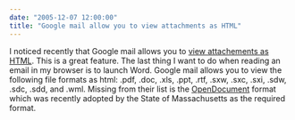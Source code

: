 ```yaml
---
date: "2005-12-07 12:00:00"
title: "Google mail allow you to view attachments as HTML"
---
```




I noticed recently that Google mail allows you to [view attachements as HTML](https://support.google.com/mail/answer/30719?query=%22view+as+html%22&amp;topic=0&amp;type=f). This is a great feature. The last thing I want to do when reading an email in my browser is to launch Word. Google mail allows you to view the following file formats as html: .pdf, .doc, .xls, .ppt, .rtf, .sxw, .sxc, .sxi, .sdw, .sdc, .sdd, and .wml.
Missing from their list is the [OpenDocument](https://en.wikipedia.org/wiki/OpenDocument) format which was recently adopted by the State of Massachusetts as the required format.

